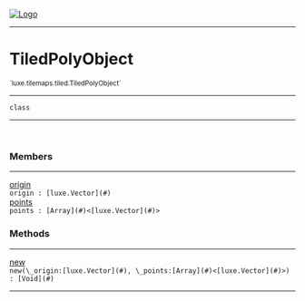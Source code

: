 
[![Logo](../../../../images/logo.png)](../../../../api/index.html)

---



<h1>TiledPolyObject</h1>
<small>`luxe.tilemaps.tiled.TiledPolyObject`</small>



---

`class`

---

&nbsp;
&nbsp;



<h3>Members</h3> <hr/><span class="member apipage">
                <a name="origin"><a class="lift" href="#origin">origin</a></a><div class="clear"></div><code class="signature apipage">origin : [luxe.Vector](#)</code><br/></span>
            <span class="small_desc_flat"></span><span class="member apipage">
                <a name="points"><a class="lift" href="#points">points</a></a><div class="clear"></div><code class="signature apipage">points : [Array](#)&lt;[luxe.Vector](#)&gt;</code><br/></span>
            <span class="small_desc_flat"></span>





<h3>Methods</h3> <hr/><span class="method apipage">
            <a name="new"><a class="lift" href="#new">new</a></a> <div class="clear"></div><code class="signature apipage">new(\_origin:[luxe.Vector](#)<span></span>, \_points:[Array](#)&lt;[luxe.Vector](#)&gt;<span></span>) : [Void](#)</code><br/><span class="small_desc_flat"></span>
        </span>
    





---

&nbsp;
&nbsp;
&nbsp;
&nbsp;
